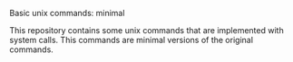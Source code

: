 Basic unix commands: minimal

This repository contains some unix commands that are implemented with system calls. This commands are minimal versions of the original commands.
